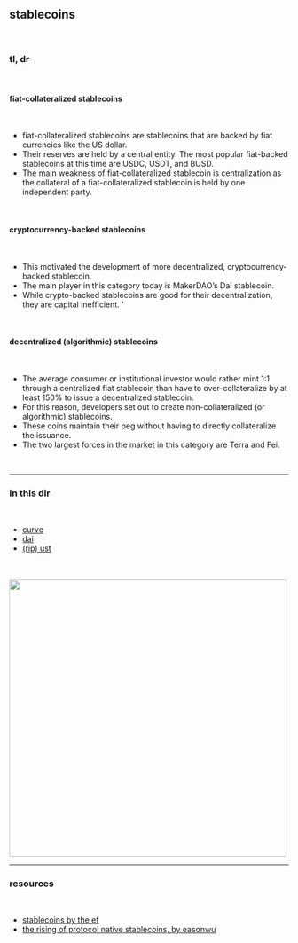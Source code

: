 ## stablecoins

<br>


### tl, dr

<br>

#### fiat-collateralized stablecoins 

<br>

* fiat-collateralized stablecoins are stablecoins that are backed by fiat currencies like the US dollar. 
* Their reserves are held by a central entity. The most popular fiat-backed stablecoins at this time are USDC, USDT, and BUSD. 
* The main weakness of fiat-collateralized stablecoin is centralization as the collateral of a fiat-collateralized stablecoin is held by one independent party.

<br>

#### cryptocurrency-backed stablecoins

<br>

*  This motivated the development of more decentralized, cryptocurrency-backed stablecoin. 
*  The main player in this category today is MakerDAO’s Dai stablecoin.
*  While crypto-backed stablecoins are good for their decentralization, they are capital inefficient. '

<br>

#### decentralized (algorithmic) stablecoins

<br>

*  The average consumer or institutional investor would rather mint 1:1 through a centralized fiat stablecoin than have to over-collateralize by at least 150% to issue a decentralized stablecoin. 
*  For this reason, developers set out to create non-collateralized (or algorithmic) stablecoins. 
*  These coins maintain their peg without having to directly collateralize the issuance. 
*  The two largest forces in the market in this category are Terra and Fei.

<br>

---

### in this dir

<br>

* [curve](Curve.md)
* [dai](DAI.md)
* [(rip) ust](UST.md)


<br>

<br>

<img width="500" src="https://user-images.githubusercontent.com/1130416/194648266-bb67eca3-dc70-4321-b9d6-25246b4156af.png">


<br>

---

### resources

<br>

* [stablecoins by the ef](https://ethereum.org/en/stablecoins/)
* [the rising of protocol native stablecoins, by easonwu](https://easonwu.substack.com/p/the-rise-of-protocol-native-stablecoins?utm_source=tldrnewsletter)

